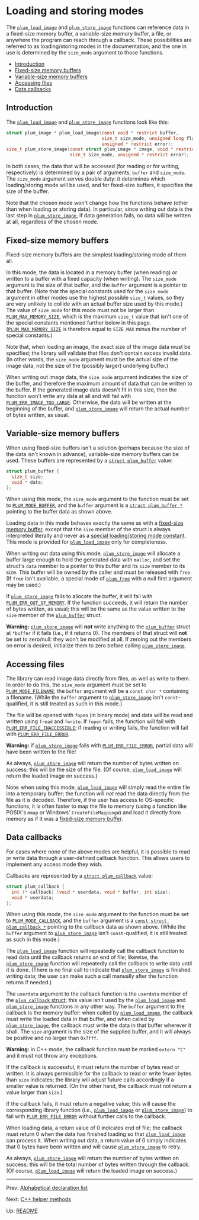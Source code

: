 # Loading and storing modes

The [`plum_load_image`][load] and [`plum_store_image`][store] functions can reference data in a fixed-size memory
buffer, a variable-size memory buffer, a file, or anywhere the program can reach through a callback.
These possibilities are referred to as loading/storing modes in the documentation, and the one in use is determined by
the `size_mode` argument to those functions.

- [Introduction](#introduction)
- [Fixed-size memory buffers](#fixed-size-memory-buffers)
- [Variable-size memory buffers](#variable-size-memory-buffers)
- [Accessing files](#accessing-files)
- [Data callbacks](#data-callbacks)

## Introduction

The [`plum_load_image`][load] and [`plum_store_image`][store] functions look like this:

``` c
struct plum_image * plum_load_image(const void * restrict buffer,
                                    size_t size_mode, unsigned long flags,
                                    unsigned * restrict error);
size_t plum_store_image(const struct plum_image * image, void * restrict buffer,
                        size_t size_mode, unsigned * restrict error);
```

In both cases, the data that will be accessed (for reading or for writing, respectively) is determined by a pair of
arguments, `buffer` and `size_mode`.
The `size_mode` argument serves double duty: it determines which loading/storing mode will be used, and for fixed-size
buffers, it specifies the size of the buffer.

Note that the chosen mode won't change how the functions behave (other than when loading or storing data).
In particular, since writing out data is the last step in [`plum_store_image`][store], if data generation fails, no
data will be written at all, regardless of the chosen mode.

## Fixed-size memory buffers

Fixed-size memory buffers are the simplest loading/storing mode of them all.

In this mode, the data is located in a memory buffer (when reading) or written to a buffer with a fixed capacity (when
writing).
The `size_mode` argument is the size of that buffer, and the `buffer` argument is a pointer to that buffer.
(Note that the special constants used for the `size_mode` argument in other modes use the highest possible `size_t`
values, so they are very unlikely to collide with an actual buffer size used by this mode.)
The value of `size_mode` for this mode must not be larger than [`PLUM_MAX_MEMORY_SIZE`][constants], which is the
maximum `size_t` value that isn't one of the special constants mentioned further below in this page.
([`PLUM_MAX_MEMORY_SIZE`][constants] is therefore equal to `SIZE_MAX` minus the number of special constants.)

Note that, when loading an image, the exact size of the image data must be specified; the library will validate that
files don't contain excess invalid data.
(In other words, the `size_mode` argument must be the actual size of the image data, not the size of the (possibly
larger) underlying buffer.)

When writing out image data, the `size_mode` argument indicates the size of the buffer, and therefore the maximum
amount of data that can be written to the buffer.
If the generated image data doesn't fit in this size, then the function won't write any data at all and will fail with
[`PLUM_ERR_IMAGE_TOO_LARGE`][errors].
Otherwise, the data will be written at the beginning of the buffer, and [`plum_store_image`][store] will return the
actual number of bytes written, as usual.

## Variable-size memory buffers

When using fixed-size buffers isn't a solution (perhaps because the size of the data isn't known in advance),
variable-size memory buffers can be used.
These buffers are represented by a [`struct plum_buffer`][buffer] value:

``` c
struct plum_buffer {
  size_t size;
  void * data;
};
```

When using this mode, the `size_mode` argument to the function must be set to [`PLUM_MODE_BUFFER`][constants], and the
`buffer` argument is a [`struct plum_buffer *`][buffer] pointing to the buffer data as shown above.

Loading data in this mode behaves exactly the same as with a [fixed-size memory buffer](#fixed-size-memory-buffers),
except that the `size` member of the struct is always interpreted literally and never as a
[special loading/storing mode constant][constants].
This mode is provided for [`plum_load_image`][load] only for completeness.

When writing out data using this mode, [`plum_store_image`][store] will allocate a buffer large enough to hold the
generated data with `malloc`, and set the struct's `data` member to a pointer to this buffer and its `size` member to
its size.
This buffer will be owned by the caller and must be released with `free`.
(If `free` isn't available, a special mode of [`plum_free`][free] with a null first argument may be used.)

If [`plum_store_image`][store] fails to allocate the buffer, it will fail with [`PLUM_ERR_OUT_OF_MEMORY`][errors].
If the function succeeds, it will return the number of bytes written, as usual; this will be the same as the value
written to the `size` member of the [`plum_buffer`][buffer] struct.

**Warning:** [`plum_store_image`][store] will **not** write anything to the [`plum_buffer`][buffer] struct at
`*buffer` if it fails (i.e., if it returns 0).
The members of that struct will **not** be set to zero/null: they won't be modified at all.
If zeroing out the members on error is desired, initialize them to zero before calling [`plum_store_image`][store].

## Accessing files

The library can read image data directly from files, as well as write to them.
In order to do this, the `size_mode` argument must be set to [`PLUM_MODE_FILENAME`][constants]; the `buffer` argument
will be a `const char *` containing a filename.
(While the `buffer` argument to [`plum_store_image`][store] isn't `const`-qualified, it is still treated as such in
this mode.)

The file will be opened with `fopen` (in binary mode) and data will be read and written using `fread` and `fwrite`.
If `fopen` fails, the function will fail with [`PLUM_ERR_FILE_INACCESSIBLE`][errors]; if reading or writing fails,
the function will fail with [`PLUM_ERR_FILE_ERROR`][errors].

**Warning:** if [`plum_store_image`][store] fails with [`PLUM_ERR_FILE_ERROR`][errors], partial data will have been
written to the file!

As always, [`plum_store_image`][store] will return the number of bytes written on success; this will be the size of
the file.
(Of course, [`plum_load_image`][load] will return the loaded image on success.)

Note: when using this mode, [`plum_load_image`][load] will simply read the entire file into a temporary buffer; the
function will _not_ read the data directly from the file as it is decoded.
Therefore, if the user has access to OS-specific functions, it is often faster to map the file to memory (using a
function like POSIX's `mmap` or Windows' `CreateFileMappingW`) and load it directly from memory as if it was a
[fixed-size memory buffer](#fixed-size-memory-buffers).

## Data callbacks

For cases where none of the above modes are helpful, it is possible to read or write data through a user-defined
callback function.
This allows users to implement any access mode they wish.

Callbacks are represented by a [`struct plum_callback`][callback] value:

``` c
struct plum_callback {
  int (* callback) (void * userdata, void * buffer, int size);
  void * userdata;
};
```

When using this mode, the `size_mode` argument to the function must be set to [`PLUM_MODE_CALLBACK`][constants], and
the `buffer` argument is a [`const struct plum_callback *`][callback] pointing to the callback data as shown above.
(While the `buffer` argument to [`plum_store_image`][store] isn't `const`-qualified, it is still treated as such in
this mode.)

The [`plum_load_image`][load] function will repeatedly call the callback function to read data until the callback
returns an end of file; likewise, the [`plum_store_image`][store] function will repeatedly call the callback to write
data until it is done.
(There is no final call to indicate that [`plum_store_image`][store] is finished writing data; the user can make such
a call manually after the function returns if needed.)

The `userdata` argument to the callback function is the `userdata` member of the [`plum_callback` struct][callback];
this value isn't used by the [`plum_load_image`][load] and [`plum_store_image`][store] functions in any other way.
The `buffer` argument to the callback is the memory buffer: when called by [`plum_load_image`][load], the callback
must write the loaded data in that buffer, and when called by [`plum_store_image`][store], the callback must write the
data in that buffer wherever it shall.
The `size` argument is the size of the supplied buffer, and it will always be positive and no larger than `0x7fff`.

**Warning:** in C++ mode, the callback function must be marked `extern "C"` and it must not throw any exceptions.

If the callback is successful, it must return the number of bytes read or written.
It is always permissible for the callback to read or write fewer bytes than `size` indicates; the library will adjust
future calls accordingly if a smaller value is returned.
(On the other hand, the callback must not return a value larger than `size`.)

If the callback fails, it must return a negative value; this will cause the corresponding library function (i.e.,
[`plum_load_image`][load] or [`plum_store_image`][store]) to fail with [`PLUM_ERR_FILE_ERROR`][errors] without further
calls to the callback.

When loading data, a return value of 0 indicates end of file; the callback must return 0 when the data has finished
loading so that [`plum_load_image`][load] can process it.
When writing out data, a return value of 0 simply indicates that 0 bytes have been written and will cause
[`plum_store_image`][store] to retry.

As always, [`plum_store_image`][store] will return the number of bytes written on success; this will be the total
number of bytes written through the callback.
(Of course, [`plum_load_image`][load] will return the loaded image on success.)

* * *

Prev: [Alphabetical declaration list](alpha.md)

Next: [C++ helper methods](methods.md)

Up: [README](README.md)

[buffer]: structs.md#plum_buffer
[callback]: structs.md#plum_callback
[constants]: constants.md#special-loading-and-storing-modes
[errors]: constants.md#errors
[free]: functions.md#plum_free
[load]: functions.md#plum_load_image
[store]: functions.md#plum_store_image
